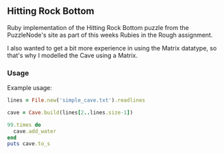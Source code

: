 ## Hitting Rock Bottom

Ruby implementation of the Hitting Rock Bottom puzzle from the PuzzleNode's
site as part of this weeks Rubies in the Rough assignment.

I also wanted to get a bit more experience in using the Matrix datatype, so
that's why I modelled the Cave using a Matrix.

### Usage
Example usage:

~~~ ruby
lines = File.new('simple_cave.txt').readlines

cave = Cave.build(lines[2..lines.size-1])

99.times do
  cave.add_water
end
puts cave.to_s
~~~
